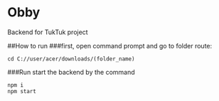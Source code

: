 # Obby
Backend for TukTuk project

##How to run 
###first, open command prompt and go to folder route:
```
cd C://user/acer/downloads/(folder_name)
```
###Run start the backend by the command
```
npm i
npm start
```
